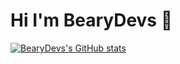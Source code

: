 # Hi I'm BearyDevs 👋

[![BearyDevs's GitHub stats](https://github-readme-stats.vercel.app/api?username=bearydevs)](https://github.com/anuraghazra/github-readme-stats)
